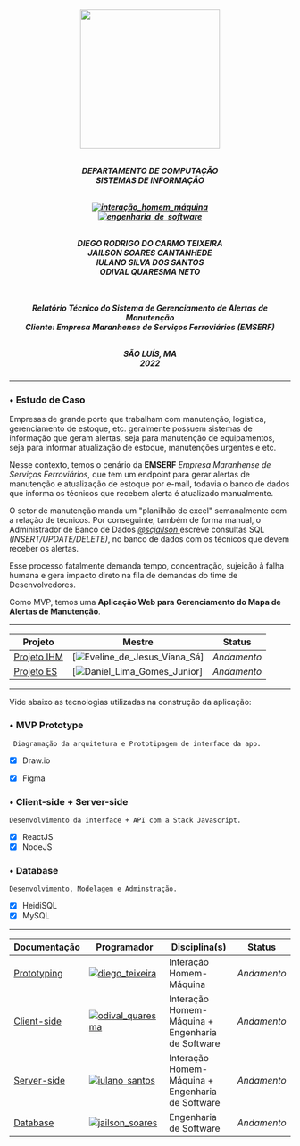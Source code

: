 <h5 align="center">
</br>
<img src="https://user-images.githubusercontent.com/40738499/168456236-ce8aac11-ddb7-4dbb-a540-00c39e10927b.png" width="250px" />
</br></br>

DEPARTAMENTO DE COMPUTAÇÃO</br>
SISTEMAS DE INFORMAÇÃO</br>
</br>

[![interação_homem_máquina](https://img.shields.io/badge/Interação_Homem_Máquina-Profa%20Eveline%20Sá-blue.svg)](url)</br>
[![engenharia_de_software](https://img.shields.io/badge/Engenharia_de_Software-Prof%20Daniel%20Lima%20Jr-blue.svg)](url)</br>
</br>

DIEGO RODRIGO DO CARMO TEIXEIRA</br>
JAILSON SOARES CANTANHEDE</br>
IULANO SILVA DOS SANTOS</br>
ODIVAL QUARESMA NETO</br>
</br></br>

Relatório Técnico do Sistema de Gerenciamento de Alertas de Manutenção</br>
Cliente: Empresa Maranhense de Serviços Ferroviários (EMSERF)</br>
</br>


SÃO LUÍS, MA </br>
2022
</h5>

---

### • Estudo de Caso

Empresas de grande porte que trabalham com manutenção, logística, gerenciamento de estoque, etc. geralmente possuem sistemas de informação que geram alertas, seja para manutenção de equipamentos, seja para informar atualização de estoque, manutenções urgentes e etc.

Nesse contexto, temos o cenário da **EMSERF** *Empresa Maranhense de Serviços Ferroviários*, que tem um endpoint para gerar alertas de manutenção e atualização de estoque por e-mail, todavia o banco de dados que informa os técnicos que recebem alerta é atualizado manualmente. 

O setor de manutenção manda um "planilhão de excel" semanalmente com a relação de técnicos. Por conseguinte, também de forma manual, o Administrador de Banco de Dados <a href="https://github.com/scjailson"> *@scjailson* </a> escreve consultas SQL *(INSERT/UPDATE/DELETE)*, no banco de dados com os técnicos que devem receber os alertas. 

Esse processo fatalmente demanda tempo, concentração, sujeição à falha humana e gera impacto direto na fila de demandas do time de Desenvolvedores.

Como MVP, temos uma **Aplicação Web para Gerenciamento do Mapa de Alertas de Manutenção**.

---

| Projeto | Mestre | Status |
| ----------- | ---------------------- | ------------------------- |
| <a href="https://github.com/yullano90/EMSERF_Service_Map_Manager/blob/main/Documenta%C3%A7%C3%A3o/1.%20Project_IHC.md"> Projeto IHM </a> | [![Eveline_de_Jesus_Viana_Sá](https://img.shields.io/badge/Eveline_de_Jesus_Viana_Sá-IHM-blue.svg)] | *Andamento* |
| <a href="https://github.com/yullano90/EMSERF_Service_Map_Manager/blob/main/Documenta%C3%A7%C3%A3o/2.%20Project_ES.md"> Projeto ES </a> | [![Daniel_Lima_Gomes_Junior](https://img.shields.io/badge/Daniel_Lima_Gomes_Junior-ESOFT-blue.svg)] | *Andamento*  |


---

Vide abaixo as tecnologias utilizadas na construção da aplicação:

### • MVP Prototype

	 Diagramação da arquitetura e Prototipagem de interface da app.
- [x] Draw.io
- [x] Figma


### • Client-side + Server-side

	Desenvolvimento da interface + API com a Stack Javascript.
- [x] ReactJS
- [x] NodeJS
	
### • Database

	Desenvolvimento, Modelagem e Adminstração.

- [x] HeidiSQL
- [x] MySQL

---

| Documentação |Programador| Disciplina(s)| Status|
| ----------------- | -------- | ----------------- |-------|
|<a href="https://github.com/yullano90/EMSERF_Service_Map_Manager/blob/main/Documenta%C3%A7%C3%A3o/3.%20Prototyping.md"> Prototyping </a>|<a href="https://github.com/DiegoRodrig0"> [![diego_teixeira](https://img.shields.io/badge/Diego_Teixeira-Prototyping-orange.svg)](https://github.com/DiegoRodrig0) </a> | Interação Homem-Máquina | *Andamento* |
|<a href="https://github.com/yullano90/EMSERF_Service_Map_Manager/blob/main/Documenta%C3%A7%C3%A3o/4.%20Front-end.md"> Client-side </a>|<a href="https://github.com/odivalq"> [![odival_quaresma](https://img.shields.io/badge/Odival_Quaresma-Frontend-orange.svg)](https://github.com/odivalq) </a>| Interação Homem-Máquina + Engenharia de Software| *Andamento* |
|<a href="https://github.com/yullano90/EMSERF_Service_Map_Manager/blob/main/Documenta%C3%A7%C3%A3o/5.%20Back-end.md"> Server-side </a>|<a href="https://github.com/yullano90"> [![iulano_santos](https://img.shields.io/badge/Iulano_Santos-Backend-orange.svg)](https://github.com/yullano90) </a>| Interação Homem-Máquina + Engenharia de Software | *Andamento* |
|<a href="https://github.com/yullano90/EMSERF_Service_Map_Manager/blob/main/Documenta%C3%A7%C3%A3o/6.%20Database.md"> Database </a>|<a href="https://github.com/scjailson"> [![jailson_soares](https://img.shields.io/badge/Jailson_Soares-Database-orange.svg)](https://github.com/scjailson) </a>| Engenharia de Software | *Andamento* |

